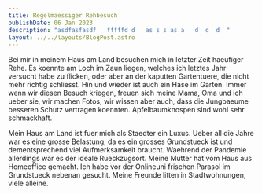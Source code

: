```yaml
---
title: Regelmaessiger Rehbesuch
publishDate: 06 Jan 2023
description: "asdfasfasdf   fffffd d   as s s as a   d  d  d  "
layout: ../../layouts/BlogPost.astro
---
```

Bei mir in meinem Haus am Land besuchen mich in letzter Zeit haeufiger Rehe. Es koennte am Loch im Zaun liegen, welches ich letztes Jahr versucht habe zu flicken, oder aber an der kaputten Gartentuere, die nicht mehr richtig schliesst. Hin und wieder ist auch ein Hase im Garten. Immer wenn wir diesen Besuch kriegen, freuen sich meine Mama, Oma und ich ueber sie, wir machen Fotos, wir wissen aber auch, dass die Jungbaeume besseren Schutz vertragen koennten. Apfelbaumknospen sind wohl sehr schmackhaft.

Mein Haus am Land ist fuer mich als Staedter ein Luxus. Ueber all die Jahre war es eine grosse Belastung, da es ein grosses Grundstueck ist und dementsprechend viel Aufmerksamkeit braucht. Waehrend der Pandemie allerdings war es der ideale Rueckzugsort. Meine Mutter hat vom Haus aus Homeoffice gemacht. Ich habe vor der Onlineuni frischen Parasol im Grundstueck nebenan gesucht. Meine Freunde litten in Stadtwohnungen, viele alleine.